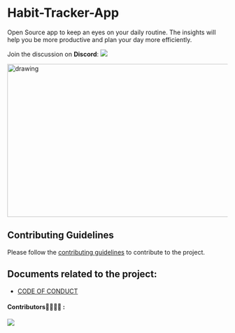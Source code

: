 # Habit-Tracker-App

Open Source app to keep an eyes on your daily routine. The insights will help you be more productive and plan your day more efficiently.

<p>
Join the discussion on <b>Discord</b>:                                                                                                
<a href="https://discord.gg/zkB724A5uE">
    <img src="https://img.shields.io/discord/765517809672519700?logo=discord&style=for-the-badge&color=blue" />
  </a>
</p>

<img src="https://user-images.githubusercontent.com/71834118/194717912-1b415f1a-e0a8-48a7-9727-fc526b7fb92f.jpeg" alt="drawing" width="1024" height = "350"/>



<br>

## Contributing Guidelines
Please follow the [contributing guidelines](CONTRIBUTION.md) to contribute to the project.

## Documents related to the project:

- [CODE OF CONDUCT](CODE_OF_CONDUCT.md)

#### Contributors👩‍💻👨‍💻 :
<a href="https://github.com/GDSCParulUniversity/Habit-Tracker-App/graphs/contributors">
  <img src="https://contrib.rocks/image?repo=GDSCParulUniversity/Habit-Tracker-App" />
</a>

